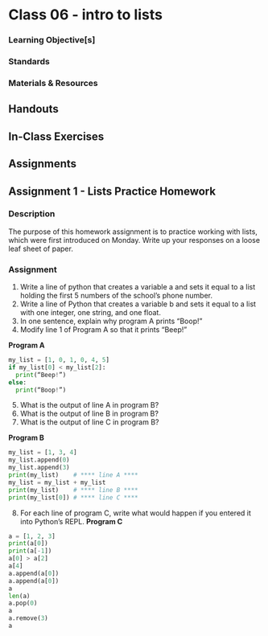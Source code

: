 # Class 06 - intro to lists

### Learning Objective[s]

### Standards

### Materials & Resources

## Handouts

## In-Class Exercises

## Assignments


## Assignment 1 - Lists Practice Homework
### Description
The purpose of this homework assignment is to practice working with lists, which were first introduced on Monday. Write up your responses on a loose leaf sheet of paper. 
### Assignment
1. Write a line of python that creates a variable a and sets it equal to a list holding the first 5 numbers of the school’s phone number. 
2. Write a line of Python that creates a variable b and sets it equal to a list with one integer, one string, and one float.
3. In one sentence, explain why program A prints “Boop!”
4. Modify line 1 of Program A so that it prints “Beep!”

**Program A**
```python
my_list = [1, 0, 1, 0, 4, 5]
if my_list[0] < my_list[2]:
  print(“Beep!”)
else:
  print(“Boop!”)
```


5. What is the output of line A in program B?
6. What is the output of line B in program B?
7. What is the output of line C in program B?

**Program B**
```python
my_list = [1, 3, 4]
my_list.append(0)
my_list.append(3)
print(my_list)    # **** line A ****
my_list = my_list + my_list
print(my_list)    # **** line B ****
print(my_list[0]) # **** line C ****
```


8. For each line of program C, write what would happen if you entered it into Python’s REPL.
**Program C**
```python
a = [1, 2, 3]
print(a[0])
print(a[-1])
a[0] > a[2]
a[4]
a.append(a[0])
a.append(a[0])
a
len(a)
a.pop(0)
a
a.remove(3)
a
```


